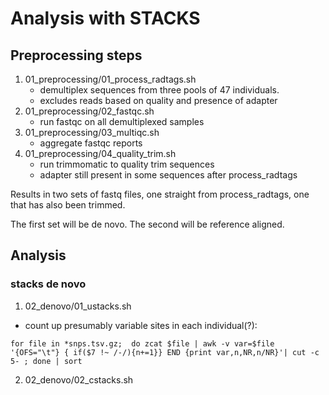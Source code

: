 # Analysis with STACKS

## Preprocessing steps
1. 01_preprocessing/01_process_radtags.sh
	- demultiplex sequences from three pools of 47 individuals. 
	- excludes reads based on quality and presence of adapter
2. 01_preprocessing/02_fastqc.sh
	- run fastqc on all demultiplexed samples
3. 01_preprocessing/03_multiqc.sh
	- aggregate fastqc reports
4. 01_preprocessing/04_quality_trim.sh
	- run trimmomatic to quality trim sequences
	- adapter still present in some sequences after process_radtags

Results in two sets of fastq files, one straight from process_radtags, one that has also been trimmed. 

The first set will be de novo. The second will be reference aligned. 

## Analysis

### stacks de novo

01. 02_denovo/01_ustacks.sh

- count up presumably variable sites in each individual(?):

```
for file in *snps.tsv.gz;  do zcat $file | awk -v var=$file '{OFS="\t"} { if($7 !~ /-/){n+=1}} END {print var,n,NR,n/NR}'| cut -c 5- ; done | sort
```

02. 02_denovo/02_cstacks.sh

